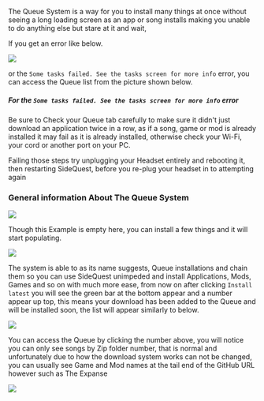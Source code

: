 The Queue System is a way for you to install many things at once without seeing a long loading screen as an app or song installs making you unable to do anything else but stare at it and wait,

If you get an error like below.

![](https://cdn.discordapp.com/attachments/608376262347587595/614606619606515727/Screenshot_48.png)

or the `Some tasks failed. See the tasks screen for more info` error,
you can access the Queue list from the picture shown below.

##### For the `Some tasks failed. See the tasks screen for more info` error
Be sure to Check your Queue tab carefully to make sure it didn't just download an application twice in a row, as if a song, game or mod is already installed it may fail as it is already installed, otherwise check your Wi-Fi, your cord or another port on your PC.

Failing those steps try unplugging your Headset entirely and rebooting it, then restarting SideQuest, before you re-plug your headset in to attempting again

### General information About The Queue System

![](https://cdn.discordapp.com/attachments/608376262347587595/610175016126119947/Screenshot_1182.png)

Though this Example is empty here, you can install a few things and it will start populating.

![](https://cdn.discordapp.com/attachments/608376262347587595/610179198690131980/Screenshot_1185.png)


The system is able to as its name suggests, Queue installations and chain them so you can use SideQuest unimpeded and install Applications, Mods, Games and so on with much more ease, from now on after clicking `Install latest` you will see the green bar at the bottom appear and a number appear up top, this means your download has been added to the Queue and will be installed soon, the list will appear similarly to below.

![](https://cdn.discordapp.com/attachments/608376262347587595/610174997079523338/Screenshot_1183.png)


You can access the Queue by clicking the number above, you will notice you can only see songs by Zip folder number, that is normal and unfortunately due to how the download system works can not be changed, you can usually see Game and Mod names at the tail end of the GitHub URL however such as The Expanse 


![](https://cdn.discordapp.com/attachments/608376262347587595/610175012351246354/Screenshot_1181.png)